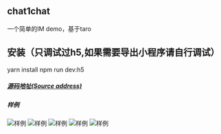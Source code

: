 ## chat1chat
一个简单的IM demo，基于taro

## 安装（只调试过h5,如果需要导出小程序请自行调试）
yarn install
npm run dev:h5

##### [源码地址(Source address)](https://github.com/jrackTao/chat1chat)

##### 样例
![样例](./readme/11.png)
![样例](./readme/12.png)
![样例](./readme/13.png)
![样例](./readme/14.png)
![样例](./readme/15.png)
